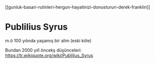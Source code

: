 [[gunluk-basari-rutinleri-hergun-hayatinizi-donusturun-derek-franklin]]
# Publilius Syrus
m.ö 100 yılında yaşamış bir alim (eski köle)

Bundan 2000 yıll öncekş düşünceleri: https://tr.wikiquote.org/wiki/Publilius_Syrus